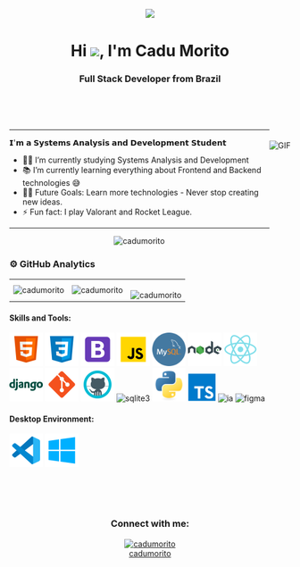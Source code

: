 <p align="center"><img src="https://i.imgur.com/A6bWGFl.gif"/></p>

<h1 align="center">Hi <img src="https://raw.githubusercontent.com/iampavangandhi/iampavangandhi/master/gifs/Hi.gif" width="30px">, I'm Cadu Morito</h1>



<h3 align="center">Full Stack Developer from Brazil</h3>

<br><br><br>

<img align="right" alt="GIF" height="200px" src="https://media.giphy.com/media/du3J3cXyzhj75IOgvA/giphy.gif" style="margin-top: 20px;">


---

  𝗜'𝗺 𝗮 𝗦𝘆𝘀𝘁𝗲𝗺𝘀 𝗔𝗻𝗮𝗹𝘆𝘀𝗶𝘀 𝗮𝗻𝗱 𝗗𝗲𝘃𝗲𝗹𝗼𝗽𝗺𝗲𝗻𝘁 𝗦𝘁𝘂𝗱𝗲𝗻𝘁

- 👨‍💻 I’m currently studying Systems Analysis and Development
- 📚 I’m currently learning everything about Frontend and Backend technologies 😅
- 💪🏼 Future Goals: Learn more technologies - Never stop creating new ideas.
- ⚡ Fun fact: I play Valorant and Rocket League.

---

<p align="center"> <img src="https://komarev.com/ghpvc/?username=cadumorito&label=Profile%20views&color=0e75b6&style=flat" alt="cadumorito" /> </p>

### ⚙️ GitHub Analytics

<table>
  <tr>
    <td>
      <img
        align="left"
        src="https://github-readme-stats.vercel.app/api/top-langs?username=cadumorito&show_icons=true&locale=en&layout=compact" alt="cadumorito"
        alt="Github Stats"
      />
    </td>
    <td>
      <img
        align="left"
        src="https://github-readme-stats.vercel.app/api?username=cadumorito&show_icons=true&locale=en" alt="cadumorito"
        alt="Github Stats"
      />
    </td>
    <td>
      <br />
      <img
        align="left"
        src="https://github-readme-streak-stats.herokuapp.com/?user=cadumorito&" alt="cadumorito"
        alt="Github Stats"
      />
    </td>
  </tr>
</table>


<h4>Skills and Tools: </h4>
<p align="left">
	<img style="margin: auto;" src="https://raw.githubusercontent.com/sachinverma53121/sachinverma53121/master/icons/html5.png" alt=html5 width="60" height="60"/> 
	<img style="margin: auto;" src="https://raw.githubusercontent.com/sachinverma53121/sachinverma53121/master/icons/css3.png" alt=css3 width="60" height="60"/> 
	<img style="margin: auto;" src="https://raw.githubusercontent.com/sachinverma53121/sachinverma53121/master/icons/bootstrap.png" alt=bootstrap width="60" height="60"/>
  <img style="margin: auto;" src="https://raw.githubusercontent.com/sachinverma53121/sachinverma53121/master/icons/js.png" alt=javascript width="60" height="60"/>
	<img style="margin: auto;" src="https://raw.githubusercontent.com/sachinverma53121/sachinverma53121/master/icons/mysql.png" alt=mysql width="60" height="60"/> 
  <img style="margin: auto;" src="https://raw.githubusercontent.com/sachinverma53121/sachinverma53121/master/icons/node.png" alt=nodejs width="60" height="60"/>
	<img style="margin: auto;" src="https://raw.githubusercontent.com/sachinverma53121/sachinverma53121/master/icons/react.png" alt=react width="60" height="60"/> 
  <img style="margin: auto;" src="https://raw.githubusercontent.com/sachinverma53121/sachinverma53121/master/icons/django.png" alt=django width="60" height="60"/>
	<img style="margin: auto;" src="https://raw.githubusercontent.com/sachinverma53121/sachinverma53121/master/icons/git.png" alt=git width="60" height="60"/>
  <img style="margin: auto;" src="https://raw.githubusercontent.com/sachinverma53121/sachinverma53121/master/icons/github.png" alt=github width="60" height="60"/>
  <img style="margin: auto;" src="https://www.vectorlogo.zone/logos/sqlite/sqlite-icon.svg" alt=sqlite3 width="60" height="60"/>
  <img style="margin: auto;" src="https://raw.githubusercontent.com/devicons/devicon/master/icons/python/python-original.svg" alt=python width="60" height="60"/>
	  <img style="margin: auto;" src="https://raw.githubusercontent.com/devicons/devicon/master/icons/typescript/typescript-original.svg" alt=typescript width="50" height="50"/>
	  <img style="margin: auto;" src="https://static.vecteezy.com/system/resources/previews/021/059/825/original/chatgpt-logo-chat-gpt-icon-on-green-background-free-vector.jpg" alt=ia width="50" height="50"/>
  <img style="margin: auto;" src="https://www.vectorlogo.zone/logos/figma/figma-icon.svg" alt=figma width="50" height="50"/>
 
</p>

<h4>Desktop Environment: </h4>
<p align="left">
  <img style="margin: auto;" src="https://raw.githubusercontent.com/sachinverma53121/sachinverma53121/master/icons/vsc.png" alt=vs width="60" height="60"/>
  <img style="margin: auto;" src="https://raw.githubusercontent.com/sachinverma53121/sachinverma53121/master/icons/win10.png" alt=windows10 width="60" height="60"/>
</p>


<br><br><br>
<h3 align="center">Connect with me:</h3>
<p align="center">
<a href="https://linkedin.com/in/cadumorito" target="_blank"><img align="center" src="https://raw.githubusercontent.com/rahuldkjain/github-profile-readme-generator/master/src/images/icons/Social/linked-in-alt.svg" alt="cadumorito" height="30" width="40" /><br>cadumorito</a>
</p>

